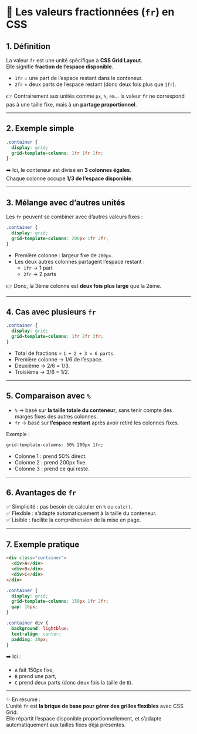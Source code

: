 # 🎯 Les valeurs fractionnées (`fr`) en CSS

## 1. Définition
La valeur `fr` est une unité spécifique à **CSS Grid Layout**.  
Elle signifie **fraction de l’espace disponible**.  

- `1fr` = une part de l’espace restant dans le conteneur.  
- `2fr` = deux parts de l’espace restant (donc deux fois plus que `1fr`).  

👉 Contrairement aux unités comme `px`, `%`, `em`… la valeur `fr` ne correspond pas à une taille fixe, mais à un **partage proportionnel**.

---

## 2. Exemple simple
```css
.container {
  display: grid;
  grid-template-columns: 1fr 1fr 1fr;
}
```

➡️ Ici, le conteneur est divisé en **3 colonnes égales**.  
Chaque colonne occupe **1/3 de l’espace disponible**.

---

## 3. Mélange avec d’autres unités
Les `fr` peuvent se combiner avec d’autres valeurs fixes :

```css
.container {
  display: grid;
  grid-template-columns: 200px 1fr 2fr;
}
```

- Première colonne : largeur fixe de `200px`.  
- Les deux autres colonnes partagent l’espace restant :  
  - `1fr` → 1 part  
  - `2fr` → 2 parts  

👉 Donc, la 3ème colonne est **deux fois plus large** que la 2ème.

---

## 4. Cas avec plusieurs `fr`
```css
.container {
  display: grid;
  grid-template-columns: 1fr 2fr 3fr;
}
```

- Total de fractions = `1 + 2 + 3 = 6 parts`.  
- Première colonne → 1/6 de l’espace.  
- Deuxième → 2/6 = 1/3.  
- Troisième → 3/6 = 1/2.  

---

## 5. Comparaison avec `%`
- `%` → basé sur **la taille totale du conteneur**, sans tenir compte des marges fixes des autres colonnes.  
- `fr` → basé sur **l’espace restant** après avoir retiré les colonnes fixes.  

Exemple :
```css
grid-template-columns: 50% 200px 1fr;
```
- Colonne 1 : prend 50% direct.  
- Colonne 2 : prend 200px fixe.  
- Colonne 3 : prend ce qui reste.

---

## 6. Avantages de `fr`
✅ Simplicité : pas besoin de calculer en `%` ou `calc()`.  
✅ Flexible : s’adapte automatiquement à la taille du conteneur.  
✅ Lisible : facilite la compréhension de la mise en page.  

---

## 7. Exemple pratique
```html
<div class="container">
  <div>A</div>
  <div>B</div>
  <div>C</div>
</div>
```

```css
.container {
  display: grid;
  grid-template-columns: 150px 1fr 2fr;
  gap: 10px;
}

.container div {
  background: lightblue;
  text-align: center;
  padding: 20px;
}
```

➡️ Ici :  
- `A` fait 150px fixe,  
- `B` prend une part,  
- `C` prend deux parts (donc deux fois la taille de `B`).

---

✨ En résumé :  
L’unité `fr` est **la brique de base pour gérer des grilles flexibles** avec CSS Grid.  
Elle répartit l’espace disponible proportionnellement, et s’adapte automatiquement aux tailles fixes déjà présentes.
